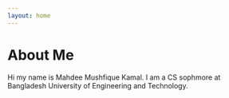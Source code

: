```yaml
---
layout: home
---
```


# About Me

Hi my name is Mahdee Mushfique Kamal. I am a CS sophmore at Bangladesh University of Engineering and Technology.
